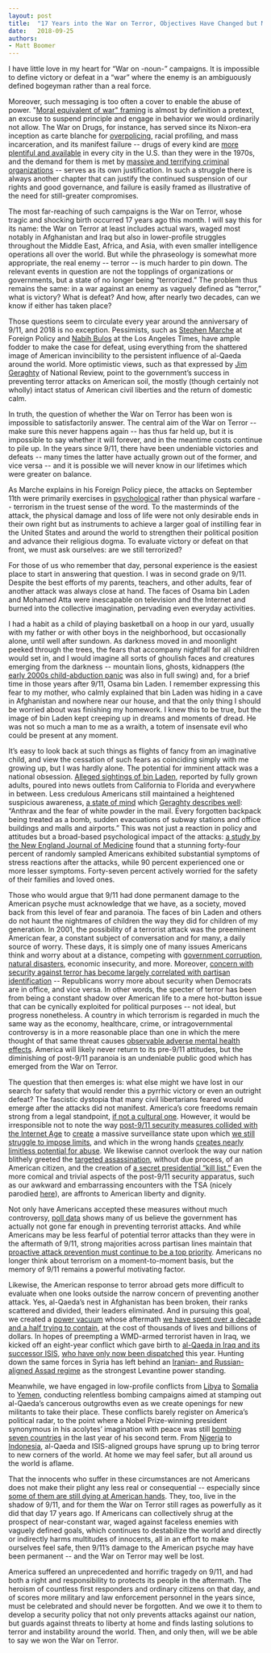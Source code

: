 ```yaml
---
layout: post
title:  "17 Years into the War on Terror, Objectives Have Changed but Motives Are the Same"
date:   2018-09-25
authors:
- Matt Boomer
---
```


I have little love in my heart for “War on -noun-” campaigns.
It is impossible to define victory or defeat in a “war” where the enemy is an ambiguously defined bogeyman rather than a real force.
<!--more-->
Moreover, such messaging is too often a cover to enable the abuse of power.
"[Moral equivalent of war" framing](https://www.uky.edu/~eushe2/Pajares/moral.html) is almost by definition a pretext, an excuse to suspend principle and engage in behavior we would ordinarily not allow.
The War on Drugs, for instance, has served since its Nixon-era inception as carte blanche for [overpolicing](https://www.vox.com/cards/war-on-drugs-marijuana-cocaine-heroin-meth/war-on-drugs-goals), racial profiling, and mass incarceration, and its manifest failure -- drugs of every kind are [more plentiful and available](https://www.cato.org/publications/policy-analysis/four-decades-counting-continued-failure-war-drugs) in every city in the U.S.
than they were in the 1970s, and the demand for them is met by [massive and terrifying criminal organizations](https://www.cnn.com/2013/09/02/world/americas/mexico-drug-war-fast-facts/index.html) -- serves as its own justification.
In such a struggle there is always another chapter that can justify the continued suspension of our rights and good governance, and failure is easily framed as illustrative of the need for still-greater compromises.

The most far-reaching of such campaigns is the War on Terror, whose tragic and shocking birth occurred 17 years ago this month.
I will say this for its name:
the War on Terror at least includes actual wars, waged most notably in Afghanistan and Iraq but also in lower-profile struggles throughout the Middle East, Africa, and Asia, with even smaller intelligence operations all over the world.
But while the phraseology is somewhat more appropriate, the real enemy -- terror -- is much harder to pin down.
The relevant events in question are not the topplings of organizations or governments, but a state of no longer being “terrorized.” The problem thus remains the same:
in a war against an enemy as vaguely defined as “terror,” what is victory? What is defeat? And how, after nearly two decades, can we know if either has taken place? 

Those questions seem to circulate every year around the anniversary of 9/11, and 2018 is no exception.
Pessimists, such as [Stephen Marche](https://foreignpolicy.com/2018/09/10/al-qaeda-won/) at Foreign Policy and [Nabih Bulos](http://www.latimes.com/world/middleeast/la-fg-al-qaeda-survive-20180910-story.html) at the Los Angeles Times, have ample fodder to make the case for defeat, using everything from the shattered image of American invincibility to the persistent influence of al-Qaeda around the world.
More optimistic views, such as that expressed by [Jim Geraghty](https://www.nationalreview.com/the-morning-jolt/have-we-won-the-war-on-terror/) of National Review, point to the government’s success in preventing terror attacks on American soil, the mostly (though certainly not wholly) intact status of American civil liberties and the return of domestic calm.

In truth, the question of whether the War on Terror has been won is impossible to satisfactorily answer.
The central aim of the War on Terror -- make sure this never happens again -- has thus far held up, but it is impossible to say whether it will forever, and in the meantime costs continue to pile up.
In the years since 9/11, there have been undeniable victories and defeats -- many times the latter have actually grown out of the former, and vice versa -- and it is possible we will never know in our lifetimes which were greater on balance.

As Marche explains in his Foreign Policy piece, the attacks on September 11th were primarily exercises in [psychological](http://www.mcall.com/news/local/mc-911-millenials-worldview-15-years-anniversary-20160911-story.html) rather than physical warfare -- terrorism in the truest sense of the word.
To the masterminds of the attack, the physical damage and loss of life were not only desirable ends in their own right but as instruments to achieve a larger goal of instilling fear in the United States and around the world to strengthen their political position and advance their religious dogma.
To evaluate victory or defeat on that front, we must ask ourselves: are we still terrorized?

For those of us who remember that day, personal experience is the easiest place to start in answering that question.
I was in second grade on 9/11.
Despite the best efforts of my parents, teachers, and other adults, fear of another attack was always close at hand.
The faces of Osama bin Laden and Mohamed Atta were inescapable on television and the Internet and burned into the collective imagination, pervading even everyday activities.

I had a habit as a child of playing basketball on a hoop in our yard, usually with my father or with other boys in the neighborhood, but occasionally alone, until well after sundown.
As darkness moved in and moonlight peeked through the trees, the fears that accompany nightfall for all children would set in, and I would imagine all sorts of ghoulish faces and creatures emerging from the darkness -- mountain lions, ghosts, kidnappers (the [early 2000s child-abduction panic](https://www.tandfonline.com/doi/abs/10.1080/17482798.2011.558267?src=recsys&journalCode=rchm20) was also in full swing) and, for a brief time in those years after 9/11, Osama bin Laden.
I remember expressing this fear to my mother, who calmly explained that bin Laden was hiding in a cave in Afghanistan and nowhere near our house, and that the only thing I should be worried about was finishing my homework.
I knew this to be true, but the image of bin Laden kept creeping up in dreams and moments of dread.
He was not so much a man to me as a wraith, a totem of insensate evil who could be present at any moment.

It’s easy to look back at such things as flights of fancy from an imaginative child, and view the cessation of such fears as coinciding simply with me growing up, but I was hardly alone.
The potential for imminent attack was a national obsession.
[Alleged sightings of bin Laden](https://en.wikipedia.org/wiki/Bin_Laden_sightings_in_the_United_States#cite_note-8), reported by fully grown adults, poured into news outlets from California to Florida and everywhere in between.
Less credulous Americans still maintained a heightened suspicious awareness, [a state of mind](https://www.today.com/parents/9-11-answering-children-s-questions-about-attacks-t116012) which [Geraghty describes well](https://www.nationalreview.com/the-morning-jolt/have-we-won-the-war-on-terror/):
“Anthrax and the fear of white powder in the mail.
Every forgotten backpack being treated as a bomb, sudden evacuations of subway stations and office buildings and malls and airports.”
This was not just a reaction in policy and attitudes but a broad-based psychological impact of the attacks:
[a study by the New England Journal of Medicine](http://citeseerx.ist.psu.edu/viewdoc/download?doi=10.1.1.461.1511&rep=rep1&type=pdf) found that a stunning forty-four percent of randomly sampled Americans exhibited substantial symptoms of stress reactions after the attacks, while 90 percent experienced one or more lesser symptoms.
Forty-seven percent actively worried for the safety of their families and loved ones.

Those who would argue that 9/11 had done permanent damage to the American psyche must acknowledge that we have, as a society, moved back from this level of fear and paranoia.
The faces of bin Laden and others do not haunt the nightmares of children the way they did for children of my generation.
In 2001, the possibility of a terrorist attack was the preeminent American fear, a constant subject of conversation and for many, a daily source of worry.
These days, it is simply one of many issues Americans think and worry about at a distance, competing with [government corruption](https://www.usatoday.com/story/news/nation-now/2016/10/12/survey-top-10-things-americans-fear-most/91934874/), [natural disasters](https://www.healthcareready.org/press-release/for-third-consecutive-year--poll-shows-americans-fear-natural-disasters-more-than-terrorism--global-pandemic-or-cyber-attack-combined), economic insecurity, and more.
Moreover, [concern with security against terror has become largely correlated with partisan identification](https://www.theatlantic.com/politics/archive/2016/09/american-terrorism-fears-september-11/499004/) -- Republicans worry more about security when Democrats are in office, and vice versa.
In other words, the specter of terror has been from being a constant shadow over American life to a mere hot-button issue that can be cynically exploited for political purposes -- not ideal, but progress nonetheless.
A country in which terrorism is regarded in much the same way as the economy, healthcare, crime, or intragovernmental controversy is in a more reasonable place than one in which the mere thought of that same threat causes [observable adverse mental health effects](https://www.ncbi.nlm.nih.gov/pmc/articles/PMC2697567/).
America will likely never return to its pre-9/11 attitudes, but the diminishing of post-9/11 paranoia is an undeniable public good which has emerged from the War on Terror.

The question that then emerges is:
what else might we have lost in our search for safety that would render this a pyrrhic victory or even an outright defeat? The fascistic dystopia that many civil libertarians feared would emerge after the attacks did not manifest.
America’s core freedoms remain strong from a legal standpoint, [if not a cultural one](https://www.washingtonpost.com/opinions/a-chilling-study-shows-how-hostile-college-students-are-toward-free-speech/2017/09/18/cbb1a234-9ca8-11e7-9083-fbfddf6804c2_story.html?utm_term=.30e222ef33f6).
However, it would be irresponsible not to note the way [post-9/11 security measures collided with the Internet Age](https://www.businessinsider.com/fbi-domestic-spying-technology-2012-5) to [create](https://www.wired.com/2011/09/911-surveillance/) a massive surveillance state upon which [we still struggle to impose limits](https://usatoday30.usatoday.com/news/washington/2006-05-10-nsa_x.htm), and which in the wrong hands [creates nearly limitless potential for abuse](http://apps.washingtonpost.com/g/page/national/nsa-report-on-privacy-violations-in-the-first-quarter-of-2012/395/).
We likewise cannot overlook the way our nation blithely greeted the [targeted assassination](http://www.foxnews.com/politics/2011/09/30/us-born-terror-boss-anwar-al-awlaki-killed.html), without due process, of an American citizen, and the creation of [a secret presidential “kill list.”](https://www.google.com/url?q=https://www.nytimes.com/2012/05/29/world/obamas-leadership-in-war-on-al-qaeda.html?mtrref%3Dundefined%26gwh%3D82FDDDF480AC77815BB6D2A55931E150%26gwt%3Dpay&sa=D&ust=1537901250599000&usg=AFQjCNHCVbeN1UrUsEL_mCCVbrBuSRGJkg)
Even the more comical and trivial aspects of the post-9/11 security apparatus, such as our awkward and embarrassing encounters with the TSA (nicely parodied [here](https://www.youtube.com/watch?v=YQJ7E140-SQ)), are affronts to American liberty and dignity.

Not only have Americans accepted these measures without much controversy, [poll data](http://www.people-press.org/2016/09/07/15-years-after-911-a-sharp-partisan-divide-on-ability-of-terrorists-to-strike-u-s/) shows many of us believe the government has actually not gone far enough in preventing terrorist attacks.
And while Americans may be less fearful of potential terror attacks than they were in the aftermath of 9/11, strong majorities across partisan lines maintain that [proactive attack prevention must continue to be a top priority](http://www.pewresearch.org/fact-tank/2018/09/11/defending-against-terrorism-has-remained-a-top-policy-priority-for-americans-since-9-11/).
Americans no longer think about terrorism on a moment-to-moment basis, but the memory of 9/11 remains a powerful motivating factor.

Likewise, the American response to terror abroad gets more difficult to evaluate when one looks outside the narrow concern of preventing another attack.
Yes, al-Qaeda’s nest in Afghanistan has been broken, their ranks scattered and divided, their leaders eliminated.
And in pursuing this goal, we created a [power vacuum](https://www.cnn.com/2017/08/21/asia/afghanistan-war-explainer/index.html) whose aftermath [we have spent over a decade and a half trying to contain](https://www.brookings.edu/blog/order-from-chaos/2017/08/30/the-3-wars-in-afghanistan/), at the cost of thousands of lives and billions of dollars.
In hopes of preempting a WMD-armed terrorist haven in Iraq, we kicked off an eight-year conflict which gave birth to [al-Qaeda in Iraq and its successor ISIS](https://www.vox.com/cards/things-about-isis-you-need-to-know/what-is-isis), [who have only now been dispatched](https://www.businessinsider.com/isis-military-defeat-iraq-syria-2017-11) this year.
Hunting down the same forces in Syria has left behind an [Iranian- and Russian-aligned Assad regime](https://www.bbc.com/news/10338256) as the strongest Levantine power standing.

Meanwhile, we have engaged in low-profile conflicts from [Libya](https://www.theatlantic.com/international/archive/2016/04/obamas-worst-mistake-libya/478461/) to [Somalia](https://www.nytimes.com/2017/11/19/us/politics/shabab-somalia-airstrikes-us-military.html) to [Yemen](http://nymag.com/daily/intelligencer/2018/08/u-s-backed-coalition-bombs-school-bus-in-yemen.html), conducting relentless bombing campaigns aimed at stamping out al-Qaeda’s cancerous outgrowths even as we create openings for new militants to take their place.
These conflicts barely register on America’s political radar, to the point where a Nobel Prize-winning president synonymous in his acolytes’ imagination with peace was still [bombing seven countries](https://www.nbcnews.com/news/world/u-s-bombed-iraq-syria-pakistan-afghanistan-libya-yemen-somalia-n704636) in the last year of his second term.
From [Nigeria](https://www.cnn.com/2014/06/09/world/boko-haram-fast-facts/index.html) to [Indonesia](http://time.com/4181557/jakarta-terrorist-attacks-indonesia-isis/), al-Qaeda and ISIS-aligned groups have sprung up to bring terror to new corners of the world.
At home we may feel safer, but all around us the world is aflame.

That the innocents who suffer in these circumstances are not Americans does not make their plight any less real or consequential -- especially since [some of them are still dying at American hands](https://www.theguardian.com/commentisfree/2018/aug/25/us-bombs-yemen-children-humanitarian-disaster).
They, too, live in the shadow of 9/11, and for them the War on Terror still rages as powerfully as it did that day 17 years ago.
If Americans can collectively shrug at the prospect of near-constant war, waged against faceless enemies with vaguely defined goals, which continues to destabilize the world and directly or indirectly harms multitudes of innocents, all in an effort to make ourselves feel safe, then 9/11’s damage to the American psyche may have been permanent -- and the War on Terror may well be lost.

America suffered an unprecedented and horrific tragedy on 9/11, and had both a right and responsibility to protects its people in the aftermath.
The heroism of countless first responders and ordinary citizens on that day, and of scores more military and law enforcement personnel in the years since, must be celebrated and should never be forgotten.
And we owe it to them to develop a security policy that not only prevents attacks against our nation, but guards against threats to liberty at home and finds lasting solutions to terror and instability around the world.
Then, and only then, will we be able to say we won the War on Terror.
